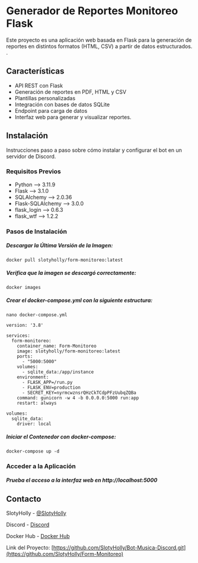 # Generador de Reportes Monitoreo Flask

Este proyecto es una aplicación web basada en Flask para la generación de reportes en distintos formatos (HTML, CSV) a partir de datos estructurados.
.

## Características

- API REST con Flask
- Generación de reportes en PDF, HTML y CSV
- Plantillas personalizadas
- Integración con bases de datos SQLite
- Endpoint para carga de datos
- Interfaz web para generar y visualizar reportes.

## Instalación

Instrucciones paso a paso sobre cómo instalar y configurar el bot en un servidor de Discord.

### Requisitos Previos

- Python --> 3.11.9
- Flask --> 3.1.0
- SQLAlchemy --> 2.0.36
- Flask-SQLAlchemy --> 3.0.0
- flask_login --> 0.6.3
- flask_wtf --> 1.2.2

### Pasos de Instalación

##### Descargar la Última Versión de la Imagen:
```git
docker pull slotyholly/form-monitoreo:latest
```
##### Verifica que la imagen se descargó correctamente:
```git
docker images
```
##### Crear el docker-compose.yml con la siguiente estructura:
```git
nano docker-compose.yml
```

```git
version: '3.8'

services:
  form-monitoreo:
    container_name: Form-Monitoreo
    image: slotyholly/form-monitoreo:latest
    ports:
      - "5000:5000"
    volumes:
      - sqlite_data:/app/instance
    environment:
      - FLASK_APP=/run.py
      - FLASK_ENV=production
      - SECRET_KEY=nyrmcwznsrQHzCkTCdpPFzUubqZQBa
    command: gunicorn -w 4 -b 0.0.0.0:5000 run:app
    restart: always

volumes:
  sqlite_data:
    driver: local

```

##### Iniciar el Contenedor con docker-compose:

```git
docker-compose up -d
```

### Acceder a la Aplicación

##### Prueba el acceso a la interfaz web en http://localhost:5000

## Contacto

SlotyHolly - [@SlotyHolly](https://twitter.com/SlotyHolly)

Discord - [Discord](https://discord.gg/SlotyHolly)

Docker Hub - [Docker Hub](https://hub.docker.com/u/slotyholly)

Link del Proyecto: [https://github.com/SlotyHolly/Bot-Musica-Discord.git](https://github.com/SlotyHolly/Form-Monitoreo)
